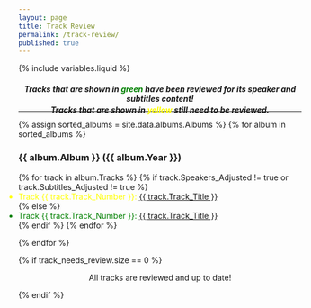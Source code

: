 ```yaml
---
layout: page
title: Track Review
permalink: /track-review/
published: true
---
```


{% include variables.liquid %}

<h5 style="text-align: center;">Tracks that are shown in <span style='color: green;'>green</span> have been reviewed for its speaker and subtitles content!</h5>
<h5 style="text-align: center; margin: -20px;">Tracks that are shown in <span style='color: yellow;'>yellow</span> still need to be reviewed.</h5>
<hr/>

{% assign sorted_albums = site.data.albums.Albums %}
{% for album in sorted_albums %}

  <ul style="list-style-type: none; padding: 0;">
    <h3> {{ album.Album }} ({{ album.Year }})</h3>
  </ul>

  <ul style="padding: 0px;">
  {% for track in album.Tracks %}
      {% if track.Speakers_Adjusted != true or track.Subtitles_Adjusted != true %}
          <li style="margin: 0px; color: yellow;">
            Track {{ track.Track_Number }}: <a href="/tracks/{{ track.Track_Slug }}">{{ track.Track_Title }}</a>
          </li>
      {% else %}
          <li style="margin: 0px; color: green;">
            Track {{ track.Track_Number }}: <a href="/tracks/{{ track.Track_Slug }}">{{ track.Track_Title }}</a>
          </li>
      {% endif %}
  {% endfor %}
  </ul>
{% endfor %}

{% if track_needs_review.size == 0 %}
  <p style="text-align: center;">All tracks are reviewed and up to date!</p>
{% endif %}
